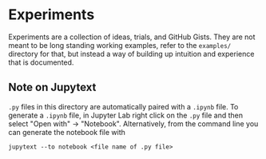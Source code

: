 # Experiments

Experiments are a collection of ideas, trials, and GitHub Gists.
They are not meant to be long standing working examples, refer to the `examples/` directory for that, but instead a way of building up intuition and experience that is documented.

## Note on Jupytext

`.py` files in this directory are automatically paired with a `.ipynb` file. To generate a `.ipynb` file, in Jupyter Lab right click on the `.py` file and then select "Open with" -> "Notebook". Alternatively, from the command line you can generate the notebook file with

```
jupytext --to notebook <file name of .py file>
```
